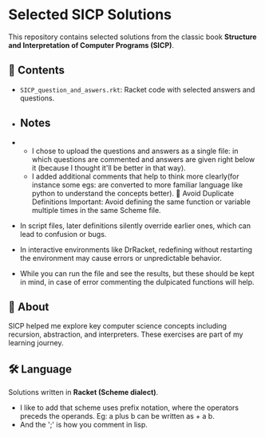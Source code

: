 # Selected SICP Solutions

This repository contains selected solutions from the classic book **Structure and Interpretation of Computer Programs (SICP)**.

## 📘 Contents

- `SICP_question_and_aswers.rkt`: Racket code with selected answers and questions.

- ## Notes
- * I chose to upload the questions and answers as a single file: in which questions are commented and answers are given right below it (because I thought it'll be better in that way).
  * I added additional comments that help to think more clearly(for instance some egs: are converted to more familiar language like python to understand the concepts better).
  🔁 Avoid Duplicate Definitions
Important: Avoid defining the same function or variable multiple times in the same Scheme file.  
- In script files, later definitions silently override earlier ones, which can lead to confusion or bugs.
- In interactive environments like DrRacket, redefining without restarting the environment may cause errors or unpredictable behavior.
- While you can run the file and see the results, but these should be kept in mind, in case of error commenting the dulpicated functions will help.

  

## 🧠 About

SICP helped me explore key computer science concepts including recursion, abstraction, and interpreters. These exercises are part of my learning journey.

## 🛠️ Language

Solutions written in **Racket (Scheme dialect)**.
* I like to add that scheme  uses prefix notation, where the operators preceds the operands. Eg: a plus b can be written as + a b.
* And the ';' is how you comment in lisp. 

